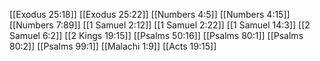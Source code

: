 [[Exodus 25:18]]
[[Exodus 25:22]]
[[Numbers 4:5]]
[[Numbers 4:15]]
[[Numbers 7:89]]
[[1 Samuel 2:12]]
[[1 Samuel 2:22]]
[[1 Samuel 14:3]]
[[2 Samuel 6:2]]
[[2 Kings 19:15]]
[[Psalms 50:16]]
[[Psalms 80:1]]
[[Psalms 80:2]]
[[Psalms 99:1]]
[[Malachi 1:9]]
[[Acts 19:15]]
